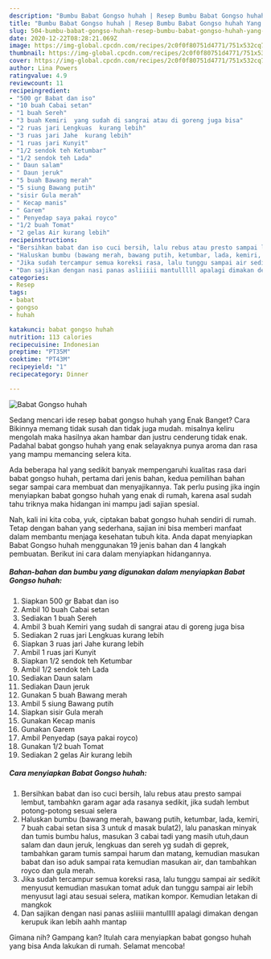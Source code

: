 ```yaml
---
description: "Bumbu Babat Gongso huhah | Resep Bumbu Babat Gongso huhah Yang Enak Dan Mudah"
title: "Bumbu Babat Gongso huhah | Resep Bumbu Babat Gongso huhah Yang Enak Dan Mudah"
slug: 504-bumbu-babat-gongso-huhah-resep-bumbu-babat-gongso-huhah-yang-enak-dan-mudah
date: 2020-12-22T08:28:21.069Z
image: https://img-global.cpcdn.com/recipes/2c0f0f80751d4771/751x532cq70/babat-gongso-huhah-foto-resep-utama.jpg
thumbnail: https://img-global.cpcdn.com/recipes/2c0f0f80751d4771/751x532cq70/babat-gongso-huhah-foto-resep-utama.jpg
cover: https://img-global.cpcdn.com/recipes/2c0f0f80751d4771/751x532cq70/babat-gongso-huhah-foto-resep-utama.jpg
author: Lina Powers
ratingvalue: 4.9
reviewcount: 11
recipeingredient:
- "500 gr Babat dan iso"
- "10 buah Cabai setan"
- "1 buah Sereh"
- "3 buah Kemiri  yang sudah di sangrai atau di goreng juga bisa"
- "2 ruas jari Lengkuas  kurang lebih"
- "3 ruas jari Jahe  kurang lebih"
- "1 ruas jari Kunyit"
- "1/2 sendok teh Ketumbar"
- "1/2 sendok teh Lada"
- " Daun salam"
- " Daun jeruk"
- "5 buah Bawang merah"
- "5 siung Bawang putih"
- "sisir Gula merah"
- " Kecap manis"
- " Garem"
- " Penyedap saya pakai royco"
- "1/2 buah Tomat"
- "2 gelas Air kurang lebih"
recipeinstructions:
- "Bersihkan babat dan iso cuci bersih, lalu rebus atau presto sampai lembut, tambahkn garam agar ada rasanya sedikit, jika sudah lembut potong-potong sesuai selera"
- "Haluskan bumbu (bawang merah, bawang putih, ketumbar, lada, kemiri, 7 buah cabai setan sisa 3 untuk d masak bulat2), lalu panaskan minyak dan tumis bumbu halus, masukan 3 cabai tadi yang masih utuh,daun salam dan daun jeruk, lengkuas dan sereh yg sudah di geprek, tambahkan garam tumis sampai harum dan matang, kemudian masukan babat dan iso aduk sampai rata kemudian masukan air, dan tambahkan royco dan gula merah."
- "Jika sudah tercampur semua koreksi rasa, lalu tunggu sampai air sedikit menyusut kemudian masukan tomat aduk dan tunggu sampai air lebih menyusut lagi atau sesuai selera, matikan kompor. Kemudian letakan di mangkok"
- "Dan sajikan dengan nasi panas asliiiii mantulllll apalagi dimakan dengan kerupuk ikan lebih aahh mantap"
categories:
- Resep
tags:
- babat
- gongso
- huhah

katakunci: babat gongso huhah 
nutrition: 113 calories
recipecuisine: Indonesian
preptime: "PT35M"
cooktime: "PT43M"
recipeyield: "1"
recipecategory: Dinner

---
```



![Babat Gongso huhah](https://img-global.cpcdn.com/recipes/2c0f0f80751d4771/751x532cq70/babat-gongso-huhah-foto-resep-utama.jpg)

Sedang mencari ide resep babat gongso huhah yang Enak Banget? Cara Bikinnya memang tidak susah dan tidak juga mudah. misalnya keliru mengolah maka hasilnya akan hambar dan justru cenderung tidak enak. Padahal babat gongso huhah yang enak selayaknya punya aroma dan rasa yang mampu memancing selera kita.



Ada beberapa hal yang sedikit banyak mempengaruhi kualitas rasa dari babat gongso huhah, pertama dari jenis bahan, kedua pemilihan bahan segar sampai cara membuat dan menyajikannya. Tak perlu pusing jika ingin menyiapkan babat gongso huhah yang enak di rumah, karena asal sudah tahu triknya maka hidangan ini mampu jadi sajian spesial.


Nah, kali ini kita coba, yuk, ciptakan babat gongso huhah sendiri di rumah. Tetap dengan bahan yang sederhana, sajian ini bisa memberi manfaat dalam membantu menjaga kesehatan tubuh kita. Anda dapat menyiapkan Babat Gongso huhah menggunakan 19 jenis bahan dan 4 langkah pembuatan. Berikut ini cara dalam menyiapkan hidangannya.

<!--inarticleads1-->

##### Bahan-bahan dan bumbu yang digunakan dalam menyiapkan Babat Gongso huhah:

1. Siapkan 500 gr Babat dan iso
1. Ambil 10 buah Cabai setan
1. Sediakan 1 buah Sereh
1. Ambil 3 buah Kemiri  yang sudah di sangrai atau di goreng juga bisa
1. Sediakan 2 ruas jari Lengkuas  kurang lebih
1. Siapkan 3 ruas jari Jahe  kurang lebih
1. Ambil 1 ruas jari Kunyit
1. Siapkan 1/2 sendok teh Ketumbar
1. Ambil 1/2 sendok teh Lada
1. Sediakan  Daun salam
1. Sediakan  Daun jeruk
1. Gunakan 5 buah Bawang merah
1. Ambil 5 siung Bawang putih
1. Siapkan sisir Gula merah
1. Gunakan  Kecap manis
1. Gunakan  Garem
1. Ambil  Penyedap (saya pakai royco)
1. Gunakan 1/2 buah Tomat
1. Sediakan 2 gelas Air kurang lebih




<!--inarticleads2-->

##### Cara menyiapkan Babat Gongso huhah:

1. Bersihkan babat dan iso cuci bersih, lalu rebus atau presto sampai lembut, tambahkn garam agar ada rasanya sedikit, jika sudah lembut potong-potong sesuai selera
1. Haluskan bumbu (bawang merah, bawang putih, ketumbar, lada, kemiri, 7 buah cabai setan sisa 3 untuk d masak bulat2), lalu panaskan minyak dan tumis bumbu halus, masukan 3 cabai tadi yang masih utuh,daun salam dan daun jeruk, lengkuas dan sereh yg sudah di geprek, tambahkan garam tumis sampai harum dan matang, kemudian masukan babat dan iso aduk sampai rata kemudian masukan air, dan tambahkan royco dan gula merah.
1. Jika sudah tercampur semua koreksi rasa, lalu tunggu sampai air sedikit menyusut kemudian masukan tomat aduk dan tunggu sampai air lebih menyusut lagi atau sesuai selera, matikan kompor. Kemudian letakan di mangkok
1. Dan sajikan dengan nasi panas asliiiii mantulllll apalagi dimakan dengan kerupuk ikan lebih aahh mantap




Gimana nih? Gampang kan? Itulah cara menyiapkan babat gongso huhah yang bisa Anda lakukan di rumah. Selamat mencoba!
